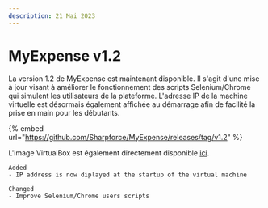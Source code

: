 ```yaml
---
description: 21 Mai 2023
---
```


# MyExpense v1.2

La version 1.2 de MyExpense est maintenant disponible. Il s'agit d'une mise à jour visant à  améliorer le fonctionnement des scripts Selenium/Chrome qui simulent les utilisateurs de la plateforme. L'adresse IP de la machine virtuelle est désormais également affichée au démarrage afin de facilité la prise en main pour les débutants.

{% embed url="https://github.com/Sharpforce/MyExpense/releases/tag/v1.2" %}

L'image VirtualBox est également directement disponible [ici](https://www.mediafire.com/file/fex3dyfbpjbbqtc/My\_Expense\_Vulnerable\_Web\_Application\_-\_1.2.ova/file).

```
Added
- IP address is now diplayed at the startup of the virtual machine

Changed
- Improve Selenium/Chrome users scripts
```
